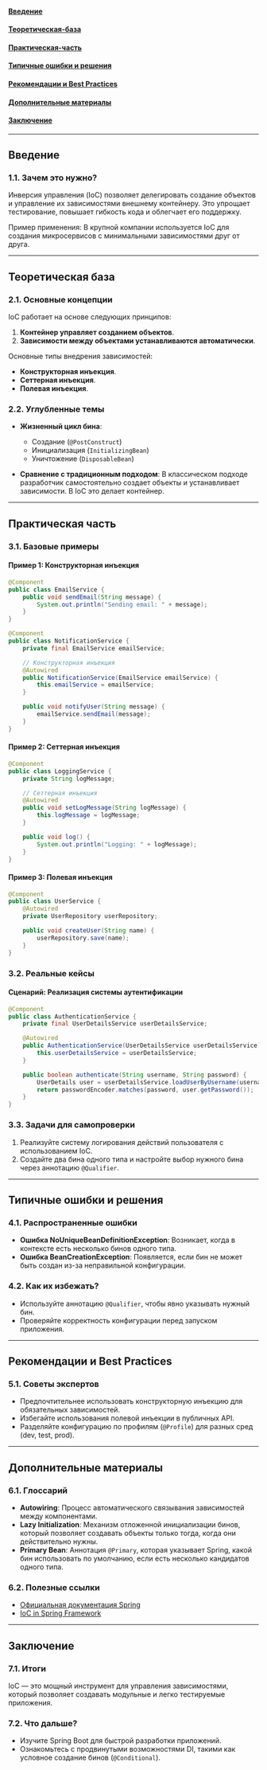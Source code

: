 #### [Введение](#Введение-1)
#### [Теоретическая-база](#Теоретическая-база-1)
#### [Практическая-часть](#Практическая-часть-1)
#### [Типичные ошибки и решения](#Типичные-ошибки-и-решения-1)
#### [Рекомендации и Best Practices](#Рекомендации-и-Best-Practices-1)
#### [Дополнительные материалы](#Дополнительные-материалы-1)
#### [Заключение](#Заключение-1)

---

## Введение
### 1.1. Зачем это нужно?
Инверсия управления (IoC) позволяет делегировать создание объектов и управление их зависимостями внешнему контейнеру. Это упрощает тестирование, повышает гибкость кода и облегчает его поддержку.

Пример применения: В крупной компании используется IoC для создания микросервисов с минимальными зависимостями друг от друга.

---

## Теоретическая база
### 2.1. Основные концепции
IoC работает на основе следующих принципов:
1. **Контейнер управляет созданием объектов**.
2. **Зависимости между объектами устанавливаются автоматически**.

Основные типы внедрения зависимостей:
- **Конструкторная инъекция**.
- **Сеттерная инъекция**.
- **Полевая инъекция**.

### 2.2. Углубленные темы
- **Жизненный цикл бина**:
    - Создание (`@PostConstruct`)
    - Инициализация (`InitializingBean`)
    - Уничтожение (`DisposableBean`)

- **Сравнение с традиционным подходом**: В классическом подходе разработчик самостоятельно создает объекты и устанавливает зависимости. В IoC это делает контейнер.

---

## Практическая часть
### 3.1. Базовые примеры
#### Пример 1: Конструкторная инъекция
```java
@Component
public class EmailService {
    public void sendEmail(String message) {
        System.out.println("Sending email: " + message);
    }
}

@Component
public class NotificationService {
    private final EmailService emailService;

    // Конструкторная инъекция
    @Autowired
    public NotificationService(EmailService emailService) {
        this.emailService = emailService;
    }

    public void notifyUser(String message) {
        emailService.sendEmail(message);
    }
}
```

#### Пример 2: Сеттерная инъекция
```java
@Component
public class LoggingService {
    private String logMessage;

    // Сеттерная инъекция
    @Autowired
    public void setLogMessage(String logMessage) {
        this.logMessage = logMessage;
    }

    public void log() {
        System.out.println("Logging: " + logMessage);
    }
}
```

#### Пример 3: Полевая инъекция
```java
@Component
public class UserService {
    @Autowired
    private UserRepository userRepository;

    public void createUser(String name) {
        userRepository.save(name);
    }
}
```

### 3.2. Реальные кейсы
#### Сценарий: Реализация системы аутентификации
```java
@Component
public class AuthenticationService {
    private final UserDetailsService userDetailsService;

    @Autowired
    public AuthenticationService(UserDetailsService userDetailsService) {
        this.userDetailsService = userDetailsService;
    }

    public boolean authenticate(String username, String password) {
        UserDetails user = userDetailsService.loadUserByUsername(username);
        return passwordEncoder.matches(password, user.getPassword());
    }
}
```

### 3.3. Задачи для самопроверки
1. Реализуйте систему логирования действий пользователя с использованием IoC.
2. Создайте два бина одного типа и настройте выбор нужного бина через аннотацию `@Qualifier`.

---

## Типичные ошибки и решения
### 4.1. Распространенные ошибки
- **Ошибка NoUniqueBeanDefinitionException**: Возникает, когда в контексте есть несколько бинов одного типа.
- **Ошибка BeanCreationException**: Появляется, если бин не может быть создан из-за неправильной конфигурации.

### 4.2. Как их избежать?
- Используйте аннотацию `@Qualifier`, чтобы явно указывать нужный бин.
- Проверяйте корректность конфигурации перед запуском приложения.

---

## Рекомендации и Best Practices
### 5.1. Советы экспертов
- Предпочтительнее использовать конструкторную инъекцию для обязательных зависимостей.
- Избегайте использования полевой инъекции в публичных API.
- Разделяйте конфигурацию по профилям (`@Profile`) для разных сред (dev, test, prod).

---

## Дополнительные материалы
### 6.1. Глоссарий
- **Autowiring**: Процесс автоматического связывания зависимостей между компонентами.
- **Lazy Initialization**: Механизм отложенной инициализации бинов, который позволяет создавать объекты только тогда, когда они действительно нужны.
- **Primary Bean**: Аннотация `@Primary`, которая указывает Spring, какой бин использовать по умолчанию, если есть несколько кандидатов одного типа.

### 6.2. Полезные ссылки
- [Официальная документация Spring](https://spring.io/docs)
- [IoC in Spring Framework](https://docs.spring.io/spring-framework/docs/current/reference/html/core.html#beans)

---

## Заключение
### 7.1. Итоги
IoC — это мощный инструмент для управления зависимостями, который позволяет создавать модульные и легко тестируемые приложения.

### 7.2. Что дальше?
- Изучите Spring Boot для быстрой разработки приложений.
- Ознакомьтесь с продвинутыми возможностями DI, такими как условное создание бинов (`@Conditional`).
